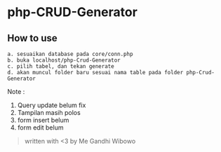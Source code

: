 # php-CRUD-Generator

## How to use

```
a. sesuaikan database pada core/conn.php
b. buka localhost/php-Crud-Generator
c. pilih tabel, dan tekan generate
d. akan muncul folder baru sesuai nama table pada folder php-Crud-Generator
```

Note :

1. Query update belum fix
2. Tampilan masih polos
3. form insert belum
4. form edit belum




> written with <3 by Me Gandhi Wibowo
